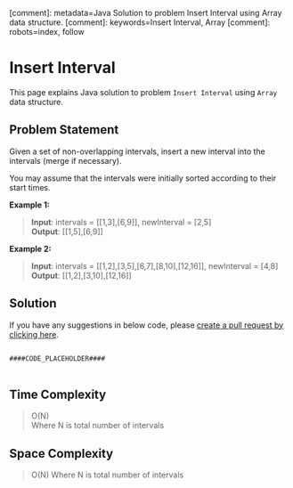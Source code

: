 [comment]: metadata=Java Solution to problem Insert Interval using Array data structure.
[comment]: keywords=Insert Interval, Array
[comment]: robots=index, follow


<h1>Insert Interval</h1>
<p>
This page explains Java solution to problem <code class="inline">Insert Interval</code> using <code class="inline">Array</code> data structure.
</p>


<h2 class="heading">Problem Statement</h2>
<p>
Given a set of non-overlapping intervals, insert a new interval into the intervals (merge if necessary).
</p>
<p>
You may assume that the intervals were initially sorted according to their start times.
</p>

<b>Example 1:</b>
<blockquote>
<p>
<b>Input</b>: intervals = [[1,3],[6,9]], newInterval = [2,5]<br/>
<b>Output</b>: [[1,5],[6,9]]<br />
</p>
</blockquote>

<b>Example 2:</b>
<blockquote>
<p>
<b>Input</b>: intervals = [[1,2],[3,5],[6,7],[8,10],[12,16]], newInterval = [4,8]<br/>
<b>Output</b>: [[1,2],[3,10],[12,16]]<br />
</p>
</blockquote>


<h2 class="heading">Solution</h2>
If you have any suggestions in below code, please <a href="####LINK_PLACEHOLDER####" target="_blank" rel="noopener noreferrer" class="absolute">create a pull request by clicking here</a>.
<pre>
<code class="language-java">
####CODE_PLACEHOLDER####
</code>
</pre>


<h2 class="heading">Time Complexity</h2>
<blockquote>
<p>
O(N) <br />
Where N is total number of intervals
</p>
</blockquote>


<h2 class="heading">Space Complexity</h2>
<blockquote>
<p>
O(N)
Where N is total number of intervals
</p>
</blockquote>
